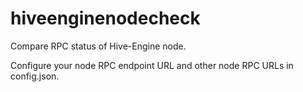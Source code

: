 # hiveenginenodecheck

Compare RPC status of Hive-Engine node.

Configure your node RPC endpoint URL and other node RPC URLs in config.json.